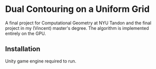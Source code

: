 # Dual Contouring on a Uniform Grid

A final project for Computational Geometry at NYU Tandon and the final project in my (Vincent) master's degree. The algorithm is implemented entirely on the GPU.

## Installation

Unity game engine required to run.
